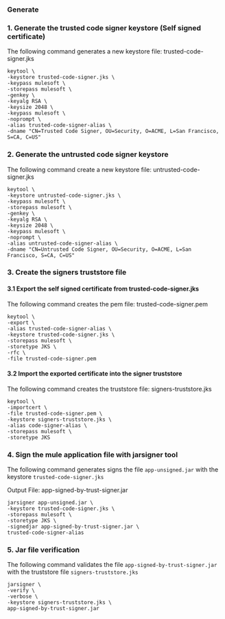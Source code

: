 ### Generate

### 1. Generate the trusted code signer keystore (Self signed certificate)

The following command generates a new keystore file: trusted-code-signer.jks

```
keytool \
-keystore trusted-code-signer.jks \
-keypass mulesoft \
-storepass mulesoft \
-genkey \
-keyalg RSA \
-keysize 2048 \
-keypass mulesoft \
-noprompt \
-alias trusted-code-signer-alias \
-dname "CN=Trusted Code Signer, OU=Security, O=ACME, L=San Francisco, S=CA, C=US"
```

### 2. Generate the untrusted code signer keystore

The following command create a new keystore file: untrusted-code-signer.jks

```
keytool \
-keystore untrusted-code-signer.jks \
-keypass mulesoft \
-storepass mulesoft \
-genkey \
-keyalg RSA \
-keysize 2048 \
-keypass mulesoft \
-noprompt \
-alias untrusted-code-signer-alias \
-dname "CN=Untrusted Code Signer, OU=Security, O=ACME, L=San Francisco, S=CA, C=US"
```

### 3. Create the signers truststore file


#### 3.1 Export the self signed certificate from trusted-code-signer.jks

The following command creates the pem file: trusted-code-signer.pem

```
keytool \
-export \
-alias trusted-code-signer-alias \
-keystore trusted-code-signer.jks \
-storepass mulesoft \
-storetype JKS \
-rfc \
-file trusted-code-signer.pem
```

#### 3.2 Import the exported certificate into the signer truststore

The following command creates the truststore file: signers-truststore.jks

```
keytool \
-importcert \
-file trusted-code-signer.pem \
-keystore signers-truststore.jks \
-alias code-signer-alias \
-storepass mulesoft \
-storetype JKS
```

### 4. Sign the mule application file with jarsigner tool

The following command generates signs the file `app-unsigned.jar` with the keystore `trusted-code-signer.jks`

Output File: app-signed-by-trust-signer.jar

```
jarsigner app-unsigned.jar \
-keystore trusted-code-signer.jks \
-storepass mulesoft \
-storetype JKS \
-signedjar app-signed-by-trust-signer.jar \
trusted-code-signer-alias
```

### 5. Jar file verification

The following command validates the file `app-signed-by-trust-signer.jar` with the truststore file `signers-truststore.jks`

```
jarsigner \
-verify \
-verbose \
-keystore signers-truststore.jks \
app-signed-by-trust-signer.jar
```